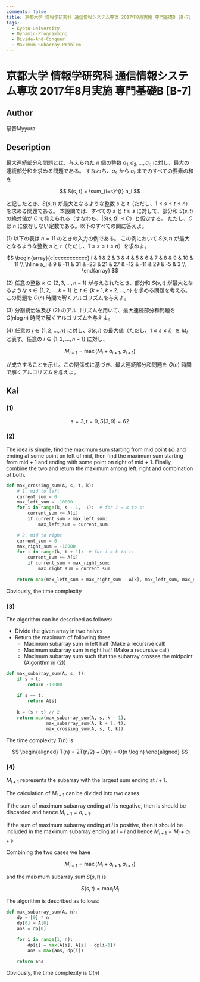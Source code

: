 ```yaml
---
comments: false
title: 京都大学 情報学研究科 通信情報システム専攻 2017年8月実施 専門基礎B [B-7]
tags:
  - Kyoto-University
  - Dynamic-Programming
  - Divide-And-Conquer
  - Maximum-Subarray-Problem
---
```

# 京都大学 情報学研究科 通信情報システム専攻 2017年8月実施 専門基礎B \[B-7\]

## **Author**
祭音Myyura

## **Description**
最大連続部分和問題とは、与えられた $n$ 個の整数 $a_1, a_2, \ldots, a_n$ に対し、最大の連続部分和を求める問題である。
すなわち、$a_s$ から $a_t$ までのすべての要素の和を

$$
S(s, t) = \sum_{i=s}^{t} a_i
$$

と記したとき、$S(s, t)$ が最大となるような整数 $s$ と $t$（ただし、$1 \leq s \leq t \leq n$）を求める問題である。
本設問では、すべての $s$ と $t \geq s$ に対して、部分和 $S(s, t)$ の絶対値が $C$ で抑えられる（すなわち、$|S(s, t)| \leq C$）と仮定する。
ただし、$C$ は $n$ に依存しない定数である。以下のすべての問に答えよ。

(1) 以下の表は $n = 11$ のときの入力の例である。
この例において $S(s, t)$ が最大となるような整数 $s$ と $t$（ただし、$1 \leq s \leq t \leq n$）を求めよ。

$$
\begin{array}{c|ccccccccccc}
i & 1 & 2 & 3 & 4 & 5 & 6 & 7 & 8 & 9 & 10 & 11 \\
\hline
a_i & 9 & -11 & 31 & -23 & 21 & 27 & -12 & -11 & 29 & -5 & 3 \\
\end{array}
$$

(2) 任意の整数 $k \in \{2, 3, \ldots, n-1\}$ が与えられたとき、部分和 $S(s, t)$ が最大となるような $s \in \{1, 2, \ldots, k-1\}$ と $t \in \{k+1, k+2, \ldots, n\}$ を求める問題を考える。
この問題を $O(n)$ 時間で解くアルゴリズムを与えよ。

(3) 分割統治法及び (2) のアルゴリズムを用いて、最大連続部分和問題を $O(n \log n)$ 時間で解くアルゴリズムを与えよ。

(4) 任意の $i \in \{1, 2, \ldots, n\}$ に対し、$S(s, i)$ の最大値（ただし、$1 \leq s \leq i$）を $M_i$ と表す。任意の $i \in \{1, 2, \ldots, n-1\}$ に対し、

$$
M_{i+1} = \max(M_i + a_{i+1}, a_{i+1})
$$

が成立することを示せ。この関係式に基づき、最大連続部分和問題を $O(n)$ 時間で解くアルゴリズムを与えよ。

## **Kai**
### (1)

$$
s = 3, t = 9, S(3, 9) = 62
$$

### (2)
The idea is simple, find the maximum sum starting from mid point ($k$) and ending at some point on left of mid, 
then find the maximum sum starting from mid + 1 and ending with some point on right of mid + 1.
Finally, combine the two and return the maximum among left, right and combination of both.

```python
def max_crossing_sum(A, s, t, k):
    # 1. mid to left
    current_sum = 0
    max_left_sum = -10000
    for i in range(k, s - 1, -1):  # for i = k to s:
        current_sum += A[i]
        if current_sum > max_left_sum:
            max_left_sum = current_sum
    
    # 2. mid to right
    current_sum = 0
    max_right_sum = -10000
    for i in range(k, t + 1):  # for i = k to t:
        current_sum += A[i]
        if current_sum > max_right_sum:
            max_right_sum = current_sum
    
    return max(max_left_sum + max_right_sum - A[k], max_left_sum, max_right_sum)
```

Obviously, the time complexity

### (3)
The algorithm can be described as follows:

- Divide the given array in two halves
- Return the maximum of following three
    - Maximum subarray sum in left half (Make a recursive call)
    - Maximum subarray sum in right half (Make a recursive call)
    - Maximum subarray sum such that the subarray crosses the midpoint (Algorithm in (2))

```python
def max_subarray_sum(A, s, t):
    if s > t:
        return -10000
    
    if s == t:
        return A[s]
    
    k = (s + t) // 2
    return max(max_subarray_sum(A, s, k - 1),
               max_subarray_sum(A, k + 1, t),
               max_crossing_sum(A, s, t, k))
```

The time complexity $T(n)$ is

$$
\begin{aligned}
T(n) = 2T(n/2) + O(n) = O(n \log n)
\end{aligned}
$$

### (4)
$M_{i+1}$ represents the subarray with the largest sum ending at $i+1$.

The calculation of $M_{i+1}$ can be divided into two cases.

If the sum of maximum subarray ending at $i$ is negative, then is should be discarded and hence $M_{i+1} = a_{i+1}$.

If the sum of maximum subarray ending at $i$ is positive, then it should be included in the maximum subarray ending at $i+i$ and hence $M_{i+1} = M_{i} + a_{i+1}$.

Combining the two cases we have

$$
M_{i+1} = \max (M_i + a_{i+1}, a_{i+1})
$$

and the maixmum subarray sum $S(s,t)$ is

$$
S(s, t) = \max_{i} M_i
$$

The algorithm is described as follows:

```python
def max_subarray_sum(A, n):
    dp = [0] * n
    dp[0] = A[0]
    ans = dp[0]

    for i in range(1, n):
        dp[i] = max(A[i], A[i] + dp[i-1])
        ans = max(ans, dp[i])
    
    return ans
```

Obviously, the time complexity is $O(n)$
